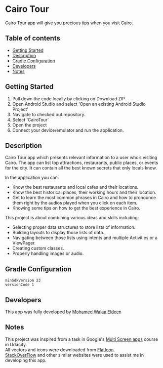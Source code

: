 # Cairo Tour
Cairo Tour app will give you precious tips when you visit Cairo.
## Table of contents
* [Getting Started](https://github.com/Willyyyy9/CairoTour/new/master?readme=1#getting-started)
* [Description](https://github.com/Willyyyy9/CairoTour/new/master?readme=1#description)
* [Gradle Configuration](https://github.com/Willyyyy9/CairoTour/new/master?readme=1#gradle-configuration)
* [Developers](https://github.com/Willyyyy9/CairoTour/new/master?readme=1#developers)
* [Notes](https://github.com/Willyyyy9/CairoTour/new/master?readme=1#notes)

## Getting Started

1.  Pull down the code locally by clicking on Download ZIP
2.  Open Android Studio and select 'Open an existing Android Studio Project'
3.  Navigate to checked out repository.
4.  Select 'CairoTour'
5.  Open the project
6.  Connect your device/emulator and run the application.

## Description

Cairo Tour app which presents relevant information to a user who’s visiting Cairo.
The app can list top attractions, restaurants, public places, or events for the city.
It can contain all the best known secrets that only locals know.


In the application you can:
* Know the best restaurants and local cafes and their locations.
* Know the best historical places, their working hours and their location.
* Get to learn the most common phrases in Cairo and how to pronounce them right by the audios played when you click on each item.
* Knowing some tips on how to get the best experience in Cairo. 


This project is about combining various ideas and skills including:
* Selecting proper data structures to store lists of information.
* Building layouts to display those lists of data.
* Navigating between those lists using intents and multiple Activities or a ViewPager.
* Creating custom classes.
* Properly handling images or audio. <br/>


## Gradle Configuration
`minSdkVersion 23` <br/>
`versionCode 1`


## Developers
This app was fully developed by [Mohamed Walaa Eldeen](https://github.com/Willyyyy9)


## Notes
This project was inspired from a task in Google's [Multi Screen apps](https://classroom.udacity.com/courses/ud839) course in Udacity. <br/>
All vectors and icons were downloaded from [FlatIcon](https://www.flaticon.com/). <br/>
[StackOverFlow](https://stackoverflow.com/) and other similar websites were used to assist me in developing this app.





